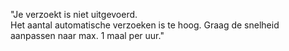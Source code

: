"Je verzoekt is niet uitgevoerd.<br>Het aantal automatische verzoeken is te hoog. Graag de snelheid aanpassen naar max. 1 maal per uur."
